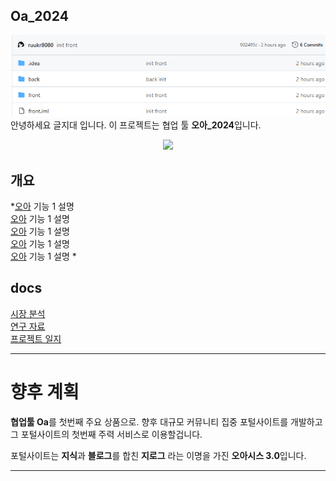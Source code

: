 Oa_2024
---
![readme.png](oasis-remake_docs/media/readme.png)
안녕하세요 글지대 입니다.  이 프로젝트는 협업 툴 **오아_2024**입니다.
<p align="center">
<a href="https://hits.seeyoufarm.com"><img src="https://hits.seeyoufarm.com/api/count/incr/badge.svg?url=https%3A%2F%2Fgithub.com%2Fruukr8080%2Foasis-remake&count_bg=%23FF00BB&title_bg=%23555555&icon=&icon_color=%23E7E7E7&title=hits&edge_flat=false"/></a>
</p>

개요
---

*[오아]() 기능 1 설명  
[오아]() 기능 1 설명  
[오아]() 기능 1 설명  
[오아]() 기능 1 설명  
[오아]() 기능 1 설명 *


docs
---
[시장 분석]()  
[연구 자료]()  
[프로젝트 일지]()


---

# 향후 계획

**협업툴 Oa**를 첫번째 주요 상품으로.
향후 대규모 커뮤니티 집중 포털사이트를 개발하고 그 포털사이트의 첫번째 주력 서비스로 이용할겁니다.

포털사이트는 **지식**과 **블로그**를 합친 **지로그** 라는 이명을 가진 **오아시스 3.0**입니다.

---


